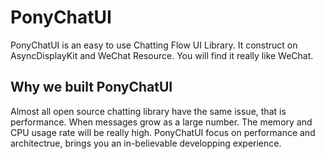 # PonyChatUI
PonyChatUI is an easy to use Chatting Flow UI Library. It construct on AsyncDisplayKit and WeChat Resource. You will find it really like WeChat.

## Why we built PonyChatUI
Almost all open source chatting library have the same issue, that is performance. When messages grow as a large number. The memory and CPU usage rate will be really high.
PonyChatUI focus on performance and architectrue, brings you an in-believable developping experience.
